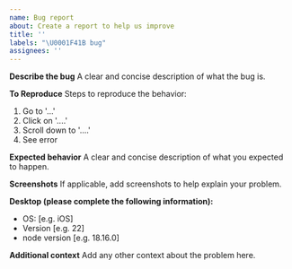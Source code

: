 ```yaml
---
name: Bug report
about: Create a report to help us improve
title: ''
labels: "\U0001F41B bug"
assignees: ''
---
```


**Describe the bug**
A clear and concise description of what the bug is.

**To Reproduce**
Steps to reproduce the behavior:

1. Go to '...'
2. Click on '....'
3. Scroll down to '....'
4. See error

**Expected behavior**
A clear and concise description of what you expected to happen.

**Screenshots**
If applicable, add screenshots to help explain your problem.

**Desktop (please complete the following information):**

- OS: [e.g. iOS]
- Version [e.g. 22]
- node version [e.g. 18.16.0]

**Additional context**
Add any other context about the problem here.

